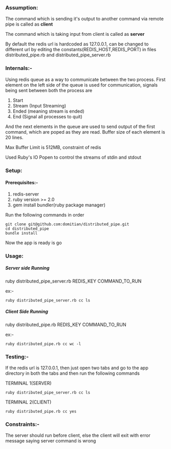 
### Assumption:
The command which is sending it's output to another command via remote pipe is called as **client**

The command which is taking input from client is called as **server**

By default the redis url is hardcoded as 127.0.0.1, can be changed to different url by editing the constants(REDIS_HOST,REDIS_PORT) in files distributed_pipe.rb and distributed_pipe_server.rb

### Internals:-

Using redis queue as a way to communicate between the two process.
First element on the left side of the queue is used for communication, signals being sent between both the process are
1. Start
2. Stream (Input Streaming)
3. Ended (meaning stream is ended)
4. End  (Signal all processes to quit)

And the next elements in the queue are used to send output of the first command, which are poped as they are read. Buffer size of each element is 20 lines.

Max Buffer Limit is 512MB, constraint of redis

Used Ruby's IO Popen to control the streams of stdin and stdout

### Setup:

#### Prerequisites:-

1. redis-server
2. ruby version >= 2.0
3. gem install bundler(ruby package manager)

Run the following commands in order
```
git clone git@github.com:domitian/distributed_pipe.git
cd distributed_pipe
bundle install 
```

Now the app is ready is go

### Usage:
##### Server side Running

ruby distributed_pipe_server.rb REDIS_KEY COMMAND_TO_RUN

ex:- 

`ruby distributed_pipe_server.rb cc ls`

##### Client Side Running

ruby distributed_pipe.rb REDIS_KEY COMMAND_TO_RUN

ex:-

`ruby distributed_pipe.rb cc wc -l`

### Testing:-

If the redis url is 127.0.0.1, then just open two tabs and go to the app directory in both the tabs and then run the following commands

TERMINAL 1(SERVER)

`ruby distributed_pipe_server.rb cc ls`

TERMINAL 2(CLIENT)

`ruby distributed_pipe.rb cc yes`


### Constraints:-

The server should run before client, else the client will exit with error message saying server command is wrong

